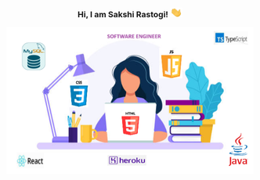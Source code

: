 <h3 style="text-align:center">Hi, I am Sakshi Rastogi! <img src="https://github.com/SakshiRastogi1302/SakshiRastogi1302/blob/main/GIFs/wave.gif" width=25px height=20px></h3>

<img src="https://github.com/SakshiRastogi1302/SakshiRastogi1302/blob/main/Images/Image.png" width="600px" height="300px" style="display:block;margin:0 auto;">